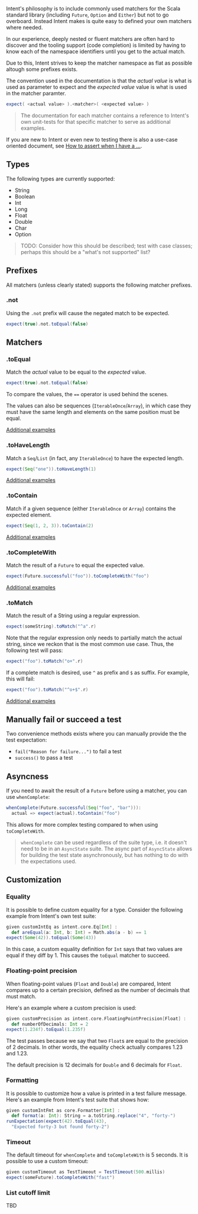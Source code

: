 Intent's philosophy is to include commonly used matchers for the Scala standard library
(including `Future`, `Option` and `Either`) but not to go overboard. Instead Intent makes is
quite easy to defined your own matchers where needed.

In our experience, deeply nested or fluent matchers are often hard to discover and the
tooling support (code completion) is limited by having to know each of the namespace
identifiers until you get to the actual match.

Due to this, Intent strives to keep the matcher namespace as flat as possible altough
some prefixes exists.

The convention used in the documentation is that the _actual value_ is what is used as
parameter to expect and the _expected value_ value is what is used in the matcher
paramter.

```scala
expect( <actual value> ).<matcher>( <expected value> )
```

> The documentation for each matcher contains a reference to Intent's own unit-tests for that specific matcher to
> serve as additional examples.

If you are new to Intent or even new to testing there is also a use-case oriented document,
see [How to assert when I have a ...](how-to-assert.md).

## Types

The following types are currently supported:

- String
- Boolean
- Int
- Long
- Float
- Double
- Char
- Option

> TODO: Consider how this should be described; test with case classes; perhaps this should be a
  "what's not supported" list?

## Prefixes

All matchers (unless clearly stated) supports the following matcher prefixes.

### .not

Using the `.not` prefix will cause the negated match to be expected.

```scala
expect(true).not.toEqual(false)
```

## Matchers

### .toEqual

Match the _actual_ value to be equal to the _expected_ value.

```scala
expect(true).not.toEqual(false)
```

To compare the values, the `==` operator is used behind the scenes.

The values can also be sequences (`IterableOnce`/`Array`), in which case they must
have the same length and elements on the same position must be equal.

[Additional examples](https://github.com/factor10/intent/blob/master/src/test/scala/intent/matchers/ToEqualTest.scala)

### .toHaveLength

Match a `Seq`/`List` (in fact, any `IterableOnce`) to have the expected length.

```scala
expect(Seq("one")).toHaveLength(1)
````

[Additional examples](https://github.com/factor10/intent/blob/master/src/test/scala/intent/matchers/ToHaveLengthTest.scala)


### .toContain

Match if a given sequence (either `IterableOnce` or `Array`) contains the expected element.

```scala
expect(Seq(1, 2, 3)).toContain(2)
```

[Additional examples](https://github.com/factor10/intent/blob/master/src/test/scala/intent/matchers/ToContainTest.scala)

### .toCompleteWith

Match the result of a `Future` to equal the expected value.

```scala
expect(Future.successful("foo")).toCompleteWith("foo")
```

[Additional examples](https://github.com/factor10/intent/blob/master/src/test/scala/intent/matchers/ToCompleteWithTest.scala)

### .toMatch

Match the result of a String using a regular expression.

```scala
expect(someString).toMatch("^a".r)
```

Note that the regular expression only needs to partially match the actual string,
since we reckon that is the most common use case. Thus, the following test will pass:

```scala
expect("foo").toMatch("o+".r)
```

If a complete match is desired, use `^` as prefix and `$` as suffix. For example,
this will fail:

```scala
expect("foo").toMatch("^o+$".r)
```

[Additional examples](https://github.com/factor10/intent/blob/master/src/test/scala/intent/matchers/ToMatchTest.scala)

## Manually fail or succeed a test

Two convenience methods exists where you can manually provide the the test expectation:

* `fail("Reason for failure...")` to fail a test
* `success()` to pass a test

## Asyncness

If you need to await the result of a `Future` before using a matcher, you can use
`whenComplete`:

```scala
whenComplete(Future.successful(Seq("foo", "bar"))):
  actual => expect(actual).toContain("foo")
```

This allows for more complex testing compared to when using `toCompleteWith`.

> `whenComplete` can be used regardless of the suite type, i.e. it doesn't need to
  be in an `AsyncState` suite. The async part of `AsyncState` allows for building the
  test state asynchronously, but has nothing to do with the expectations used.

## Customization

### Equality

It is possible to define custom equality for a type. Consider the following example
from Intent's own test suite:

```scala
given customIntEq as intent.core.Eq[Int] :
  def areEqual(a: Int, b: Int) = Math.abs(a - b) == 1
expect(Some(42)).toEqual(Some(43))
```

In this case, a custom equality definition for `Int` says that two values
are equal if they diff by 1. This causes the `toEqual` matcher to succeed.

### Floating-point precision

When floating-point values (`Float` and `Double`) are compared, Intent compares up
to a certain precision, defined as the number of decimals that must match.

Here's an example where a custom precision is used:

```scala
given customPrecision as intent.core.FloatingPointPrecision[Float] :
  def numberOfDecimals: Int = 2
expect(1.234f).toEqual(1.235f)
```

The test passes because we say that two `Float`s are equal to the precision of
2 decimals. In other words, the equality check actually compares 1.23 and 1.23.

The default precision is 12 decimals for `Double` and 6 decimals for `Float`.

### Formatting

It is possible to customize how a value is printed in a test failure message.
Here's an example from Intent's test suite that shows how:

```scala
given customIntFmt as core.Formatter[Int] :
  def format(a: Int): String = a.toString.replace("4", "forty-")
runExpectation(expect(42).toEqual(43),
  "Expected forty-3 but found forty-2")
```

### Timeout

The default timeout for `whenComplete` and `toCompleteWith` is 5 seconds.
It is possible to use a custom timeout:

```scala
given customTimeout as TestTimeout = TestTimeout(500.millis)
expect(someFuture).toCompleteWith("fast")
```

### List cutoff limit

TBD